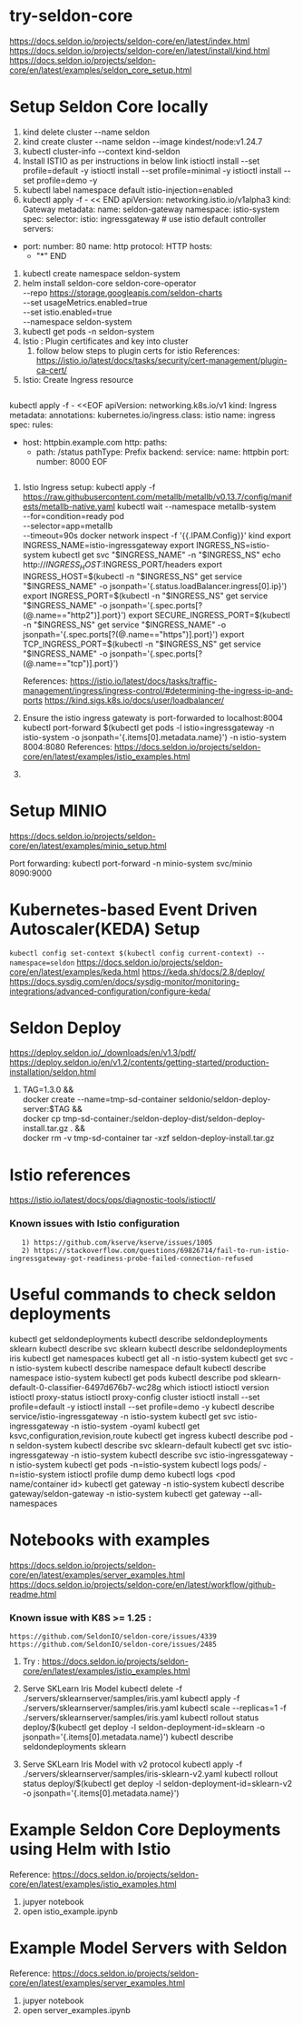 # try-seldon-core
https://docs.seldon.io/projects/seldon-core/en/latest/index.html
https://docs.seldon.io/projects/seldon-core/en/latest/install/kind.html
https://docs.seldon.io/projects/seldon-core/en/latest/examples/seldon_core_setup.html
# Setup Seldon Core locally
1)  kind delete cluster --name seldon
2)  kind create cluster --name seldon --image kindest/node:v1.24.7
3)  kubectl cluster-info --context kind-seldon
4)  Install ISTIO as per instructions in below link
    istioctl install --set profile=default -y
    istioctl install --set profile=minimal -y
    istioctl install --set profile=demo -y  
5)  kubectl label namespace default istio-injection=enabled
6)  kubectl apply -f - << END
apiVersion: networking.istio.io/v1alpha3
kind: Gateway
metadata:
  name: seldon-gateway
  namespace: istio-system
spec:
  selector:
    istio: ingressgateway # use istio default controller
  servers:
  - port:
      number: 80
      name: http
      protocol: HTTP
    hosts:
    - "*"
END
1)  kubectl create namespace seldon-system
2)  helm install seldon-core seldon-core-operator \
    --repo https://storage.googleapis.com/seldon-charts \
    --set usageMetrics.enabled=true \
    --set istio.enabled=true \
    --namespace seldon-system
3)  kubectl get pods -n seldon-system
4)  Istio : Plugin certificates and key into cluster
    1) follow below steps to plugin certs for istio
     References: https://istio.io/latest/docs/tasks/security/cert-management/plugin-ca-cert/
5)  Istio: Create Ingress resource
    ```
kubectl apply -f - <<EOF
apiVersion: networking.k8s.io/v1
kind: Ingress
metadata:
  annotations:
    kubernetes.io/ingress.class: istio
  name: ingress
spec:
  rules:
  - host: httpbin.example.com
    http:
      paths:
      - path: /status
        pathType: Prefix
        backend:
          service:
            name: httpbin
            port:
              number: 8000
EOF
    ```
1)  Istio Ingress setup:
    kubectl apply -f https://raw.githubusercontent.com/metallb/metallb/v0.13.7/config/manifests/metallb-native.yaml
    kubectl wait --namespace metallb-system \
                --for=condition=ready pod \
                --selector=app=metallb \
                --timeout=90s
    docker network inspect -f '{{.IPAM.Config}}' kind
    export INGRESS_NAME=istio-ingressgateway
    export INGRESS_NS=istio-system
    kubectl get svc "$INGRESS_NAME" -n "$INGRESS_NS"
    echo http://$INGRESS_HOST:$INGRESS_PORT/headers
    export INGRESS_HOST=$(kubectl -n "$INGRESS_NS" get service "$INGRESS_NAME" -o jsonpath='{.status.loadBalancer.ingress[0].ip}')
    export INGRESS_PORT=$(kubectl -n "$INGRESS_NS" get service "$INGRESS_NAME" -o jsonpath='{.spec.ports[?(@.name=="http2")].port}')
    export SECURE_INGRESS_PORT=$(kubectl -n "$INGRESS_NS" get service "$INGRESS_NAME" -o jsonpath='{.spec.ports[?(@.name=="https")].port}')
    export TCP_INGRESS_PORT=$(kubectl -n "$INGRESS_NS" get service "$INGRESS_NAME" -o jsonpath='{.spec.ports[?(@.name=="tcp")].port}')


    References:
    https://istio.io/latest/docs/tasks/traffic-management/ingress/ingress-control/#determining-the-ingress-ip-and-ports
    https://kind.sigs.k8s.io/docs/user/loadbalancer/
14) Ensure the istio ingress gatewaty is port-forwarded to localhost:8004
    kubectl port-forward $(kubectl get pods -l istio=ingressgateway -n istio-system -o jsonpath='{.items[0].metadata.name}') -n istio-system 8004:8080
    References: https://docs.seldon.io/projects/seldon-core/en/latest/examples/istio_examples.html
15) 
    


# Setup MINIO
https://docs.seldon.io/projects/seldon-core/en/latest/examples/minio_setup.html

Port forwarding: 
kubectl port-forward -n minio-system svc/minio 8090:9000

# Kubernetes-based Event Driven Autoscaler(KEDA) Setup
`kubectl config set-context $(kubectl config current-context) --namespace=seldon`
https://docs.seldon.io/projects/seldon-core/en/latest/examples/keda.html
https://keda.sh/docs/2.8/deploy/
https://docs.sysdig.com/en/docs/sysdig-monitor/monitoring-integrations/advanced-configuration/configure-keda/

# Seldon Deploy
https://deploy.seldon.io/_/downloads/en/v1.3/pdf/
https://deploy.seldon.io/en/v1.2/contents/getting-started/production-installation/seldon.html

1) TAG=1.3.0 && \
docker create --name=tmp-sd-container seldonio/seldon-deploy-server:$TAG && \
docker cp tmp-sd-container:/seldon-deploy-dist/seldon-deploy-install.tar.gz . && \
docker rm -v tmp-sd-container
tar -xzf seldon-deploy-install.tar.gz

# Istio references
https://istio.io/latest/docs/ops/diagnostic-tools/istioctl/
### Known issues with Istio configuration
       1) https://github.com/kserve/kserve/issues/1005
       2) https://stackoverflow.com/questions/69826714/fail-to-run-istio-ingressgateway-got-readiness-probe-failed-connection-refused

# Useful commands to check seldon deployments
kubectl get seldondeployments
kubectl describe seldondeployments sklearn
kubectl describe svc sklearn
kubectl describe seldondeployments iris
kubectl get namespaces
kubectl get all -n istio-system
kubectl get svc -n istio-system
kubectl describe namespace default
kubectl describe namespace istio-system
kubectl get pods
kubectl describe pod sklearn-default-0-classifier-6497d676b7-wc28g
which istioctl
istioctl version
istioctl proxy-status
istioctl proxy-config cluster <pod name>
istioctl install --set profile=default -y
istioctl install --set profile=demo -y
kubectl describe service/istio-ingressgateway -n istio-system
kubectl get svc istio-ingressgateway -n istio-system -oyaml
kubectl get ksvc,configuration,revision,route
kubectl get ingress
kubectl describe pod <pod name> -n seldon-system
kubectl describe svc sklearn-default
kubectl get svc istio-ingressgateway -n istio-system 
kubectl describe svc istio-ingressgateway -n istio-system
kubectl get pods -n=istio-system
kubectl logs pods/<pod name> -n=istio-system
istioctl profile dump demo
kubectl logs <pod name/container id>
kubectl get gateway -n istio-system
kubectl describe gateway/seldon-gateway -n istio-system
kubectl get gateway --all-namespaces

# Notebooks with examples
https://docs.seldon.io/projects/seldon-core/en/latest/examples/server_examples.html
https://docs.seldon.io/projects/seldon-core/en/latest/workflow/github-readme.html

### Known issue with K8S >= 1.25 : 
    https://github.com/SeldonIO/seldon-core/issues/4339
    https://github.com/SeldonIO/seldon-core/issues/2485

1)  Try : https://docs.seldon.io/projects/seldon-core/en/latest/examples/istio_examples.html
2)  Serve SKLearn Iris Model
    kubectl delete  -f ./servers/sklearnserver/samples/iris.yaml
    kubectl apply  -f ./servers/sklearnserver/samples/iris.yaml
    kubectl scale --replicas=1 -f ./servers/sklearnserver/samples/iris.yaml
    kubectl rollout status deploy/$(kubectl get deploy -l seldon-deployment-id=sklearn -o jsonpath='{.items[0].metadata.name}')
    kubectl describe seldondeployments sklearn

3)  Serve SKLearn Iris Model with v2 protocol
    kubectl apply  -f ./servers/sklearnserver/samples/iris-sklearn-v2.yaml
    kubectl rollout status deploy/$(kubectl get deploy -l seldon-deployment-id=sklearn-v2 -o jsonpath='{.items[0].metadata.name}')


# Example Seldon Core Deployments using Helm with Istio
Reference: https://docs.seldon.io/projects/seldon-core/en/latest/examples/istio_examples.html 
1) jupyer notebook
2) open istio_example.ipynb

# Example Model Servers with Seldon
Reference: https://docs.seldon.io/projects/seldon-core/en/latest/examples/server_examples.html
1) jupyer notebook
2) open server_examples.ipynb